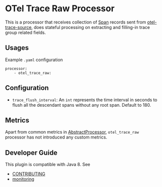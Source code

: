 # OTel Trace Raw Processor

This is a processor that receives collection of [Span](../../data-prepper-api/src/main/java/com/amazon/dataprepper/model/trace/Span.java) records sent from [otel-trace-source](../dataPrepper-plugins/otel-trace-source), does stateful processing on extracting and filling-in trace group related fields.

## Usages
Example `.yaml` configuration
```
processor:
    - otel_trace_raw:
```

## Configuration

* `trace_flush_interval`: An `int` represents the time interval in seconds to flush all the descendant spans without any root span. Default to 180.

## Metrics
Apart from common metrics in [AbstractProcessor](https://github.com/opensearch-project/data-prepper/blob/main/data-prepper-api/src/main/java/com/amazon/dataprepper/model/processor/AbstractProcessor.java), `otel_trace_raw` processor has not introduced any custom metrics.

## Developer Guide
This plugin is compatible with Java 8. See 
- [CONTRIBUTING](https://github.com/opensearch-project/data-prepper/blob/main/CONTRIBUTING.md) 
- [monitoring](https://github.com/opensearch-project/data-prepper/blob/main/docs/monitoring.md)
